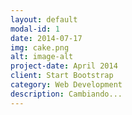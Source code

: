 ```yaml
---
layout: default
modal-id: 1 
date: 2014-07-17
img: cake.png
alt: image-alt
project-date: April 2014
client: Start Bootstrap
category: Web Development
description: Cambiando...
---
```

